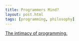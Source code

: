 ```yaml
---
title: Programmers Mind? 
layout: post.html
tags: [programming, philosophy]
---
```


[The intimacy of programming.](https://www.evernote.com/shard/s146/sh/1377b435-7ab8-4861-923b-61aa5b94d599/4fded8c81a054edc98d31bc0b8db98be "Logical minds")
